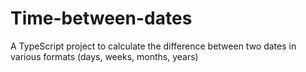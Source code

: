 # Time-between-dates
A TypeScript project to calculate the difference between two dates in various formats (days, weeks, months, years)
